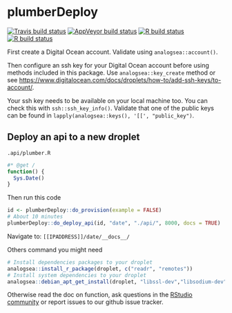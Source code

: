 
<!-- README.md is generated from README.Rmd. Please edit that file -->

# plumberDeploy

<!-- badges: start -->

[![Travis build
status](https://travis-ci.com/muschellij2/plumberDeploy.svg?branch=master)](https://travis-ci.com/muschellij2/plumberDeploy)
[![AppVeyor build
status](https://ci.appveyor.com/api/projects/status/github/muschellij2/plumberDeploy?branch=master&svg=true)](https://ci.appveyor.com/project/muschellij2/plumberDeploy)
[![R build
status](https://github.com/muschellij2/plumberDeploy/workflows/R-CMD-check/badge.svg)](https://github.com/muschellij2/plumberDeploy/actions)
[![R build
status](https://github.com/meztez/plumberDeploy/workflows/R-CMD-check/badge.svg)](https://github.com/meztez/plumberDeploy/actions)
<!-- badges: end -->

First create a Digital Ocean account. Validate using
`analogsea::account()`.

Then configure an ssh key for your Digital Ocean account before using
methods included in this package. Use `analogsea::key_create` method or
see
<https://www.digitalocean.com/docs/droplets/how-to/add-ssh-keys/to-account/>.

Your ssh key needs to be available on your local machine too. You can
check this with `ssh::ssh_key_info()`. Validate that one of the public
keys can be found in `lapply(analogsea::keys(), '[[', "public_key")`.

## Deploy an api to a new droplet

`.api/plumber.R`

``` r
#* @get /
function() {
  Sys.Date()
}
```

Then run this code

``` r
id <- plumberDeploy::do_provision(example = FALSE)
# About 10 minutes
plumberDeploy::do_deploy_api(id, "date", "./api/", 8000, docs = TRUE)
```

Navigate to: `[[IPADDRESS]]/date/__docs__/`

Others command you might need

``` r
# Install dependencies packages to your droplet
analogsea::install_r_package(droplet, c("readr", "remotes"))
# Install system dependencies to your droplet
analogsea::debian_apt_get_install(droplet, "libssl-dev","libsodium-dev", "libcurl4-openssl-dev")
```

Otherwise read the doc on function, ask questions in the [RStudio
community](https://community.rstudio.com/) or report issues to our
github issue tracker.
